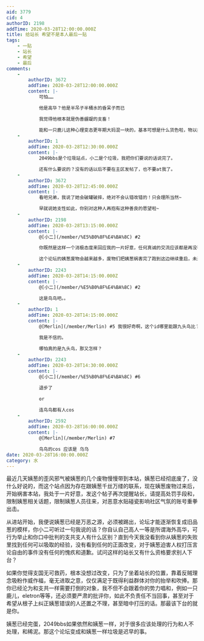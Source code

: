 ```yaml
---
aid: 3779
cid: 4
authorID: 2198
addTime: 2020-03-28T12:00:00.000Z
title: 给站长 希望不是本人最后一贴
tags:
    - 一贴
    - 站长
    - 希望
    - 最后
comments:
    -
        authorID: 3672
        addTime: 2020-03-28T12:00:00.000Z
        content: |-
            可怕……

            他是高华？他是半吊子半桶水的昏呆子而已

            我觉得他根本就是伪善龌龊的支畜！

            能和一只鹿儿这种心理变态更年期大妈混一块的，基本可想是什么货色啦，物以类聚嘛，都不是什么好东西，也都他妈的不是东西！
    -
        authorID: 1
        addTime: 2020-03-28T12:30:00.000Z
        content: |-
            2049bbs是个垃圾站点，小二是个垃圾，我把你们要说的话说完了。

            还有什么要说的？没有的话以后不要在主区发帖了，也不要at我了。
    -
        authorID: 3672
        addTime: 2020-03-28T12:45:00.000Z
        content: |-
            看吧兄弟，我说了她会破罐破摔，绝对不会认错改错的！只会理所当然~

            早就说她支性如此，你别对这种人再抱有这种善良的愿望啦~
    -
        authorID: 2198
        addTime: 2020-03-28T13:15:00.000Z
        content: |-
            @[小二](/member/%E5%B0%8F%E4%BA%8C) #2

            你既然是这样一个消极态度来回应我的一片好意，任何真诚的交流应该都是再没有必要了。

            这个论坛的姨葱废物会越来越多，废物们把姨葱祸害完了跑到这边继续重启，未来变成姨葱第二为时不远。请记住，今后这里成为水贴乐园也是你的责任。
    -
        authorID: 2243
        addTime: 2020-03-28T14:15:00.000Z
        content: |-
            @[小二](/member/%E5%B0%8F%E4%BA%8C) #2

            这是鸟鸟吧。。
    -
        authorID: 1
        addTime: 2020-03-28T14:15:00.000Z
        content: |-
            @[Merlin](/member/Merlin) #5 我很好奇啊，这个id哪里能跟九头鸟比？九头鸟好歹还是有一点干货的。

            我是不信的。

            哪怕真的是九头鸟，那又怎样？
    -
        authorID: 2243
        addTime: 2020-03-28T14:30:00.000Z
        content: |-
            @[小二](/member/%E5%B0%8F%E4%BA%8C) #6

            退步了

            or

            连鸟鸟都有人cos
    -
        authorID: 2592
        addTime: 2020-03-28T16:00:00.000Z
        content: |-
            @[Merlin](/member/Merlin) #7

            鸟鸟的cos 应该是 乌乌
date: 2020-03-28T16:00:00.000Z
category: 水
---
```


最近几天姨葱的歪风邪气被姨葱的几个废物慢慢带到本站，姨葱已经彻底废了，没什么好说的，而这个站点因为存在跟姨葱千丝万缕的联系，现在姨葱废物过来后，开始祸害本站，我处于一片好意，发这个帖子再次提醒站长，请提高处罚手段和，限制姨葱相关话题，限制姨葱人员往来，对恶意水贴碰瓷影响社区气氛的账号重拳出击。

从进站开始，我便说姨葱已经是万恶之源，必须被踢出，论坛才能逐渐恢复成旧品葱的模样，你小二可听过一句我说的话？你自认自己高人一等是所谓海外高华，可行为举止和你口中批判的支共支人有什么区别？直到今天我没看到你从姨葱的失败里找到任何可以吸取的经验，没有看到任何的正面改变，对于姨葱迫害人权打压言论自由的事件没有任何的愧疚和道歉。试问这样的站长又有什么资格要求别人下台？

如果你觉得支国无可救药，根本没想过改变，只为了坐着站长的位置，靠着反贼理念吸粉作威作福，毫无进取之意，仅仅满足于既得利益群体对你的抬举和吹捧。那你已经沦为和支共一样需要打倒的对象，我不但不会跟着你的势力唱和，例如一只鹿儿，eletron等等，还必须要严肃的批评你，如此不负责任不当回事，甚至对于希望从根子上纠正姨葱错误的人还置之不理，甚至暗中打压的话。那最该下台的就是你。

姨葱已经完蛋，2049bbs如果依然和姨葱一样，对于很多应该处理的行为和人不处理，和稀泥。那这个论坛变成和姨葱一样垃圾是迟早的事。
